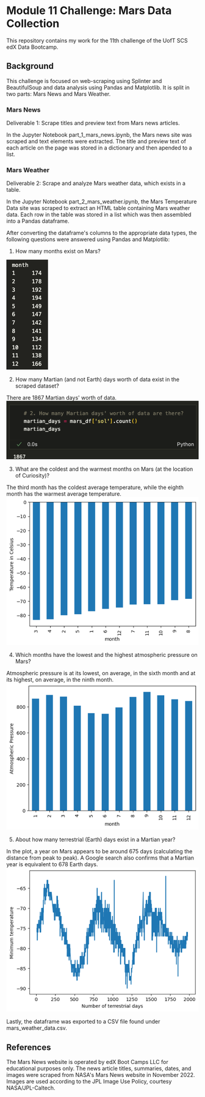 # Module 11 Challenge: Mars Data Collection

This repository contains my work for the 11th challenge of the UofT SCS edX Data Bootcamp.

## Background
This challenge is focused on web-scraping using Splinter and BeautifulSoup and data analysis using Pandas and Matplotlib. It is split in two parts: Mars News and Mars Weather.

### Mars News
Deliverable 1: Scrape titles and preview text from Mars news articles.

In the Jupyter Notebook part_1_mars_news.ipynb, the Mars news site was scraped and text elements were extracted. The title and preview text of each article on the page was stored in a dictionary and then apended to a list.

### Mars Weather
Deliverable 2: Scrape and analyze Mars weather data, which exists in a table.

In the Jupyter Notebook part_2_mars_weather.ipynb, the Mars Temperature Data site was scraped to extract an HTML table containing Mars weather data. Each row in the table was stored in a list which was then assembled into a Pandas dataframe.

After converting the dataframe's columns to the appropriate data types, the following questions were answered using Pandas and Matplotlib:

1. How many months exist on Mars?

![Alt text](<Screenshot 2023-11-04 at 11.57.26 AM.png>)

2. How many Martian (and not Earth) days worth of data exist in the scraped dataset?

There are 1867 Martian days' worth of data.
![Alt text](<Screenshot 2023-11-04 at 11.58.04 AM.png>)

3. What are the coldest and the warmest months on Mars (at the location of Curiosity)?

The third month has the coldest average temperature, while the eighth month has the warmest average temperature.
![Alt text](image-1.png)

4. Which months have the lowest and the highest atmospheric pressure on Mars?

Atmospheric pressure is at its lowest, on average, in the sixth month and at its highest, on average, in the ninth month.
![Alt text](image-2.png)

5. About how many terrestrial (Earth) days exist in a Martian year?

In the plot, a year on Mars appears to be around 675 days (calculating the distance from peak to peak). A Google search also confirms that a Martian year is equivalent to 678 Earth days.
![Alt text](image-3.png)

Lastly, the dataframe was exported to a CSV file found under mars_weather_data.csv.

## References
The Mars News website is operated by edX Boot Camps LLC for educational purposes only. The news article titles, summaries, dates, and images were scraped from NASA's Mars News website in November 2022. Images are used according to the JPL Image Use Policy, courtesy NASA/JPL-Caltech.